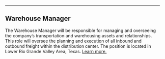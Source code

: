 ----
Warehouse Manager
----
The Warehouse Manager will be responsible for managing and overseeing the company’s transportation and warehousing assets and relationships. This role will oversee the planning and execution of all inbound and outbound freight within the distribution center. The position is located in Lower Rio Grande Valley Area, Texas. [Learn more.]( https://s3-us-west-2.amazonaws.com/assets.feedingtexas.org/pdf/2016-June-JD-Warehouse-Manager.pdf)
